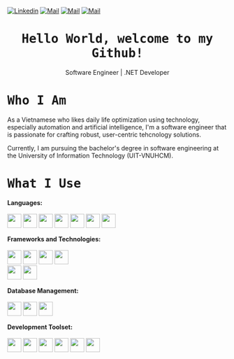 <!--

## Complete list of github markdown emoji markup
https://gist.github.com/rxaviers/7360908

## technologies Icons 
https://simpleicons.org/

-->
[![Linkedin](https://img.shields.io/badge/LinkedIn-Phan%20Xu%C3%A2n%20Quang-blue?logo=Linkedin&logoColor=blue&labelColor=black)](https://www.linkedin.com/in/phanxuanquang/)
[![Mail](https://img.shields.io/badge/Facebook-Phan%20Xu%C3%A2n%20Quang-blue?logo=Facebook&logoColor=blue&labelColor=black)](https://www.facebook.com/pxquang.2002)
[![Mail](https://img.shields.io/badge/Discord-Hack%20Ki%E1%BA%BFm%20S%C4%A9-blue?logo=Discord&logoColor=blue&labelColor=black)](hackkiemsi)
[![Mail](https://img.shields.io/badge/Gmail-phanxuanquang2@gmail.com-blue?logo=Gmail&logoColor=blue&labelColor=black)](mailto:phanxuanquang2@gmail.com)
<br>

<h1 align='center'><samp><strong>Hello World, welcome to my Github!</strong></samp></h1>
<p align='center'>Software Engineer | .NET Developer

<h1 align='left'><samp><strong>Who I Am</strong></samp></h1>
As a Vietnamese who likes daily life optimization using technology, especially automation and artificial intelligence, I'm a software engineer that is passionate for crafting robust, user-centric tehcnology solutions.

Currently, I am pursuing the bachelor's degree in software engineering at the University of Information Technology (UIT-VNUHCM).

<h1 align='left'><samp><strong>What I Use</strong></samp></h1>

**Languages:** <br><br>
<img height="32" width="32" src="https://cdn.simpleicons.org/csharp/512BD4"/>
<img height="32" width="32" src="https://cdn.simpleicons.org/cplusplus/00599C"/>
<img height="32" width="32" src="https://cdn.simpleicons.org/javascript/F7DF1E"/>
<img height="32" width="32" src="https://cdn.simpleicons.org/python/3776AB"/>
<img height="32" width="32" src="https://cdn.simpleicons.org/gnubash/#4EAA25"/>
<img height="32" width="32" src="https://cdn.simpleicons.org/html5/#E34F26"/>
<img height="32" width="32" src="https://cdn.simpleicons.org/css3/#1572B6"/>

**Frameworks and Technologies:**<br><br>
<img height="32" width="32" src="https://cdn.simpleicons.org/dotnet/512BD4"/>
<img height="32" width="32" src="https://cdn.simpleicons.org/express/d1d2d2"/>
<img height="32" width="32" src="https://cdn.simpleicons.org/nodedotjs/#339933"/>
<img height="32" width="32" src="https://cdn.simpleicons.org/bootstrap/#7952B3"/>
<br>
<img height="32" width="32" src="https://cdn.simpleicons.org/npm/#CB3837"/>
<img height="32" width="32" src="https://cdn.simpleicons.org/powershell/5391FE"/>

**Database Management:**<br><br>
<img height="32" width="32" src="https://cdn.simpleicons.org/sqlite/#003B57"/>
<img height="32" width="32" src="https://cdn.simpleicons.org/postgresql/#4169E1"/>
<img height="32" width="32" src="https://cdn.simpleicons.org/microsoftsqlserver/#CC2927"/>

**Development Toolset:**<br><br>
<img height="32" width="32" src="https://cdn.simpleicons.org/postman/#FF6C37"/>
<img height="32" width="32" src="https://cdn.simpleicons.org/git/#F05032"/>
<img height="32" width="32" src="https://cdn.simpleicons.org/visualstudiocode/#007ACC"/>
<img height="32" width="32" src="https://cdn.simpleicons.org/visualstudio/#5C2D91"/>
<img height="32" width="32" src="https://cdn.simpleicons.org/windowsterminal/#4D4D4D"/>
<img height="32" width="32" src="https://cdn.simpleicons.org/notepadplusplus/#90E59A"/>
<!--

🧐 **Knowledge of:**<br>

`Responsive web design`, `DOM`, `Styled Components`, `React Router`, `Enzyme`, `AXIOS`, `3rd Party API`, `Object-Oriented Programming`, `data structures and algorithms`.


🌍 **Deployment platforms:**<br>

<img alt="Github Pages" width="20px" height="20px" src="https://techcrunch.com/wp-content/uploads/2010/07/github-logo.png" />![Github Pages](https://img.shields.io/badge/-Github%20Pages-000000?style=flat&logo=github-pages) ![Heroku](https://img.shields.io/badge/-Heroku-000000?style=flat&logo=heroku&labelColor=430098) ![Netlify](https://img.shields.io/badge/-Netlify-000000?style=flat&logo=netlify&labelColor=000000)


🚩 **Highlights:** <br>
&nbsp;<img src='https://raw.githubusercontent.com/acervenky/animated-github-badges/master/assets/acbadge.gif' style="margin-top: 10px;" width="20px" height="20px">&nbsp;&nbsp;&nbsp;<span>Arctic Code Vault Contributor</span>


📚 **Working on:** <br>

![Github Actions](https://img.shields.io/badge/-Github%20Actions-000000?style=flat&logo=github-actions&logoColor=2088FF&labelColor=ffffff)
![Json Web Tokens](https://img.shields.io/badge/-Json%20Web%20Tokens-000000?style=flat&logo=json-web-tokens&logoColor=ffffff&labelColor=000000)
![Material-UI](https://img.shields.io/badge/-Material%20UI-000000?style=flat&logo=Material%20UI&logoColor=ffffff&labelColor=0081CB)


🤓 **Interested:** <br>

![React Native](https://img.shields.io/badge/-React%20Native-000000?style=flat&logo=react&labelColor=000000)
![PHP](https://img.shields.io/badge/-PHP-000000?style=flat&logo=PHP&logoColor=5466b8&labelColor=ffffff)
![WordPress](https://img.shields.io/badge/-WordPress-000000?style=flat&logo=wordpress&labelColor=21759B)
![Laravel](https://img.shields.io/badge/-Laravel-000000?style=flat&logo=laravel&logoColor=ffffff&labelColor=FF2D20)


<!-- ✅  **GitHub Extra Pins**

[![ReadMe Card](https://github-readme-stats.vercel.app/api/pin/?username=ahmad-sawalqeh&repo=my_resume)](https://github.com/ahmad-sawalqeh/my_resume) -->
